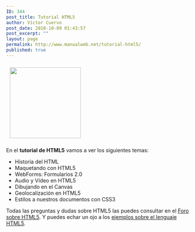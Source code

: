 ```yaml
---
ID: 344
post_title: Tutorial HTML5
author: Víctor Cuervo
post_date: 2010-10-09 01:43:57
post_excerpt: ""
layout: page
permalink: http://www.manualweb.net/tutorial-html5/
published: true
---
```

<img class="alignright size-full wp-image-520" style="margin: 10px" title="html5" src="http://www.manualweb.net/wp-content/uploads/2010/10/html5.png" alt="" width="192" height="192" />

En el **tutorial de HTML5** vamos a ver los siguientes temas:

*   Historia del HTML
*   Maquetando con HTML5
*   WebForms: Formularios 2.0
*   Audio y Vídeo en HTML5
*   Dibujando en el Canvas
*   Geolocalización en HTML5
*   Estilos a nuestros documentos con CSS3

Todas las preguntas y dudas sobre HTML5 las puedes consultar en el [Foro sobre HTML5][1]. Y puedes echar un ojo a los [ejemplos sobre el lenguaje HTML5][2].

 [1]: http://www.dudasprogramacion.com/forum/markup/html-5/ "Foro de Programación sobre HTML5"
 [2]: http://lineadecodigo.com/categoria/html5/ "Ejemplos sobre programación en HTML5"